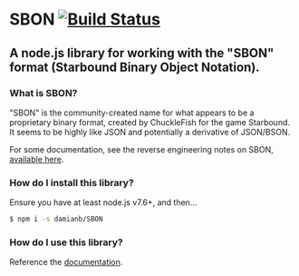 # SBON [![Build Status](https://travis-ci.org/damianb/SBON.svg?branch=master)](https://travis-ci.org/damianb/SBON)

## A node.js library for working with the "SBON" format (Starbound Binary Object Notation).

### What is SBON?

"SBON" is the community-created name for what appears to be a proprietary binary format, created by ChuckleFish for the game Starbound.
It seems to be highly like JSON and potentially a derivative of JSON/BSON.

For some documentation, see the reverse engineering notes on SBON, [available here](https://github.com/blixt/py-starbound/blob/master/FORMATS.md#sbon).

### How do I install this library?

Ensure you have at least node.js v7.6+, and then...

``` bash
$ npm i -s damianb/SBON
```

### How do I use this library?

Reference the [documentation](https://damianb.github.io/SBON/).
